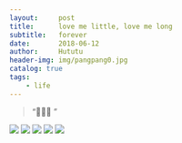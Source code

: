 ```yaml
---
layout:     post
title:      love me little, love me long
subtitle:   forever
date:       2018-06-12
author:     Hututu
header-img: img/pangpang0.jpg
catalog: true
tags:
    - life
---
```


> “🙉🙉🙉 ”

![](http://ww1.sinaimg.cn/large/8833244fgy1fswsixzrf7j22qf3nix6r.jpg)
![](http://ww1.sinaimg.cn/large/8833244fgy1fswsixlql0j22qf3nib2b.jpg)
![](http://ww1.sinaimg.cn/large/8833244fgy1fswsiwyh9rj22qf3nihdu.jpg)
![](http://ww1.sinaimg.cn/large/8833244fgy1fswsiwdb6tj20u0142n0e.jpg)
![](http://ww1.sinaimg.cn/large/8833244fgy1fswsixt25fj21401hcb29.jpg)

